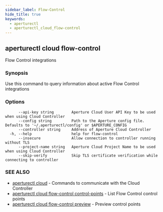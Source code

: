```yaml
---
sidebar_label: Flow-Control
hide_title: true
keywords:
  - aperturectl
  - aperturectl_cloud_flow-control
---
```


<!-- markdownlint-disable -->

## aperturectl cloud flow-control

Flow Control integrations

### Synopsis

Use this command to query information about active Flow Control integrations

### Options

```
      --api-key string        Aperture Cloud User API Key to be used when using Cloud Controller
      --config string         Path to the Aperture config file. Defaults to '~/.aperturectl/config' or $APERTURE_CONFIG
      --controller string     Address of Aperture Cloud Controller
  -h, --help                  help for flow-control
      --insecure              Allow connection to controller running without TLS
      --project-name string   Aperture Cloud Project Name to be used when using Cloud Controller
      --skip-verify           Skip TLS certificate verification while connecting to controller
```

### SEE ALSO

- [aperturectl cloud](/reference/aperture-cli/aperturectl/cloud/cloud.md) - Commands to communicate with the Cloud Controller
- [aperturectl cloud flow-control control-points](/reference/aperture-cli/aperturectl/cloud/flow-control/control-points/control-points.md) - List Flow Control control points
- [aperturectl cloud flow-control preview](/reference/aperture-cli/aperturectl/cloud/flow-control/preview/preview.md) - Preview control points

